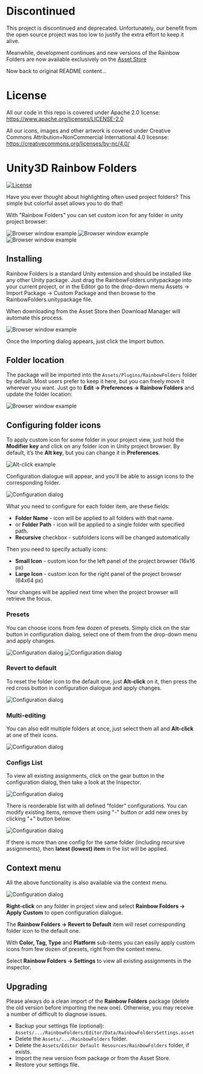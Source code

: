 # Discontinued

This project is discontinued and deprecated. Unfortunately, our benefit from the open source project was too low to justify the extra effort to keep it alive.

Meanwhile, development continues and new versions of the Rainbow Folders are now available exclusively on the [Asset Store](http://u3d.as/mor)

Now back to original README content…

# License

All our code in this repo is covered under Apache 2.0 license:
https://www.apache.org/licenses/LICENSE-2.0

All our icons, images and other artwork is covered under Creative Commons Attribution=NonCommercial International 4.0 licesnse:
https://creativecommons.org/licenses/by-nc/4.0/

# Unity3D Rainbow Folders

[![License](https://img.shields.io/badge/license-Apache%202.0-blue.svg)](https://raw.githubusercontent.com/PhannGor/unity3d-rainbow-folders/master/LICENSE)


Have you ever thought about highlighting often used project folders? This simple but colorful asset allows you to do that!

With "Rainbow Folders" you can set custom icon for any folder in unity project browser:

![Browser window example](https://raw.githubusercontent.com/PhannGor/phanngor.github.io/master/stuff/rainbowfolders/images/v05/01.png)
![Browser window example](https://raw.githubusercontent.com/PhannGor/phanngor.github.io/master/stuff/rainbowfolders/images/v05/02.png)
![Browser window example](https://raw.githubusercontent.com/PhannGor/phanngor.github.io/master/stuff/rainbowfolders/images/v05/03.png)

## Installing

Rainbow Folders is a standard Unity extension and should be installed like any other Unity package. Just drag the RainbowFolders.unitypackage into your current project, or in the Editor go to the drop-down menu Assets → Import Package → Custom Package and then browse to the RainbowFolders.unitypackage file.

When downloading from the Asset Store then Download Manager will automate this process.

![Browser window example](https://raw.githubusercontent.com/PhannGor/phanngor.github.io/master/stuff/rainbowfolders/images/v07/02.png)

Once the Importing dialog appears, just click the Import button.

## Folder location

The package will be imported into the `Assets/Plugins/RainbowFolders` folder by default. Most users prefer to keep it here, but you can freely move it wherever you want.  Just go to **Edit → Preferences → Rainbow Folders** and update the folder location:

![Browser window example](https://raw.githubusercontent.com/PhannGor/phanngor.github.io/master/stuff/rainbowfolders/images/v07/03.png) 

## Configuring folder icons

To apply custom icon for some folder in your project view, just hold the **Modifier key** and click on any folder icon in Unity project browser. By default, it’s the **Alt key**, but you can change it in **Preferences**.

![Alt-click example](https://raw.githubusercontent.com/PhannGor/phanngor.github.io/master/stuff/rainbowfolders/images/v05/04.png)

Configuration dialogue will appear, and you'll be able to assign icons to the corresponding folder.

![Configuration dialog](https://raw.githubusercontent.com/PhannGor/phanngor.github.io/master/stuff/rainbowfolders/images/v07/05.png)

What you need to configure for each folder item, are these fields:

* **Folder Name** - icon will be applied to all folders with that name.
* or **Folder Path** - icon will be applied to a single folder with specified path.
* **Recursive** checkbox - subfolders icons will be changed automatically

Then you need to specify actually icons:
* **Small Icon** - custom icon for the left panel of the project browser (16x16 px)
* **Large Icon** - custom icon for the right panel of the project browser (64x64 px)

Your changes will be applied next time when the project browser will retrieve the focus.

### Presets

You can choose icons from few dozen of presets. Simply click on the star button in configuration dialog, select one of them from the drop-down menu and apply changes.

![Configuration dialog](https://raw.githubusercontent.com/PhannGor/phanngor.github.io/master/stuff/rainbowfolders/images/v07/07.png)
![Configuration dialog](https://raw.githubusercontent.com/PhannGor/phanngor.github.io/master/stuff/rainbowfolders/images/v07/08.png)

### Revert to default

To reset the folder icon to the default one, just **Alt-click** on it, then press the red cross button in configuration dialogue and apply changes.

![Configuration dialog](https://raw.githubusercontent.com/PhannGor/phanngor.github.io/master/stuff/rainbowfolders/images/v07/06.png)

### Multi-editing

You can also edit multiple folders at once, just select them all and **Alt-click** at one of their icons.

![Configuration dialog](https://raw.githubusercontent.com/PhannGor/phanngor.github.io/master/stuff/rainbowfolders/images/v05/09.png)

### Configs List

To view all existing assignments, click on the gear button in the configuration dialog, then take a look at the Inspector.

![Configuration dialog](https://raw.githubusercontent.com/PhannGor/phanngor.github.io/master/stuff/rainbowfolders/images/v07/10.png)

There is reorderable list with all defined "folder" configurations. You can modify existing items, remove them using "-" button or add new ones by clicking "+" button below.

![Configuration dialog](https://raw.githubusercontent.com/PhannGor/phanngor.github.io/master/stuff/rainbowfolders/images/v07/11.png)

If there is more than one config for the same folder (including recursive assignments), then **latest (lowest) item** in the list will be applied.

## Context menu

All the above functionality is also available via the context menu.

![Configuration dialog](https://raw.githubusercontent.com/PhannGor/phanngor.github.io/master/stuff/rainbowfolders/images/v05/14.png)

**Right-click** on any folder in project view and select **Rainbow Folders → Apply Custom** to open configuration dialogue.

The **Rainbow Folders → Revert to Default** item will reset corresponding folder icon to the default one.

With **Color, Tag, Type** and **Platform** sub-items you can easily apply custom icons from few dozen of presets, right from the context menu.

Select **Rainbow Folders → Settings** to view all existing assignments in the inspector.

## Upgrading

Please always do a clean import of the **Rainbow Folders** package (delete the old version before importing the new one). Otherwise, you may receive a number of difficult to diagnose issues.
* Backup your settings file (optional):
`Assets/.../RainbowFolders/Editor/Data/RainbowFoldersSettings.asset`
* Delete the `Assets/.../RainbowFolders` folder.
* Delete the `Assets/Editor Default Resources/RainbowFolders` folder, if exists.
* Import the new version from package or from the Asset Store.
* Restore your settings file.
